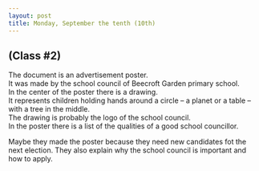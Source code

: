 ```yaml
---
layout: post
title: Monday, September the tenth (10th)
---
```


## (Class #2)

The document is an advertisement poster.  
It was made by the school council of Beecroft Garden primary school.  
In the center of the poster there is a drawing.  
It represents children holding hands around a circle – a planet or a table – with a tree in the middle.  
The drawing is probably the logo of the school council.  
In the poster there is a list of the qualities of a good school councillor.  

Maybe they made the poster because they need new candidates fot the next election. They also explain why the school council is important and how to apply.
